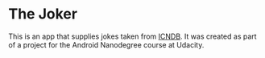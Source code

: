 # The Joker
This is an app that supplies jokes taken from [ICNDB](http://www.icndb.com/). It was created as part of a project for the Android Nanodegree course at Udacity. 
